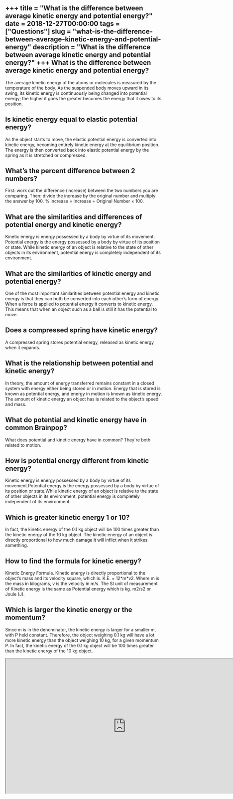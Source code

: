 +++
title = "What is the difference between average kinetic energy and potential energy?"
date = 2018-12-27T00:00:00
tags = ["Questions"]
slug = "what-is-the-difference-between-average-kinetic-energy-and-potential-energy"
description = "What is the difference between average kinetic energy and potential energy?"
+++
What is the difference between average kinetic energy and potential energy?
---------------------------------------------------------------------------

The average kinetic energy of the atoms or molecules is measured by the temperature of the body. As the suspended body moves upward in its swing, its kinetic energy is continuously being changed into potential energy; the higher it goes the greater becomes the energy that it owes to its position.

Is kinetic energy equal to elastic potential energy?
----------------------------------------------------

As the object starts to move, the elastic potential energy is converted into kinetic energy, becoming entirely kinetic energy at the equilibrium position. The energy is then converted back into elastic potential energy by the spring as it is stretched or compressed.

What’s the percent difference between 2 numbers?
------------------------------------------------

First: work out the difference (increase) between the two numbers you are comparing. Then: divide the increase by the original number and multiply the answer by 100. % increase = Increase ÷ Original Number × 100.

What are the similarities and differences of potential energy and kinetic energy?
---------------------------------------------------------------------------------

Kinetic energy is energy possessed by a body by virtue of its movement. Potential energy is the energy possessed by a body by virtue of its position or state. While kinetic energy of an object is relative to the state of other objects in its environment, potential energy is completely independent of its environment.

What are the similarities of kinetic energy and potential energy?
-----------------------------------------------------------------

One of the most important similarities between potential energy and kinetic energy is that they can both be converted into each other’s form of energy. When a force is applied to potential energy it converts to kinetic energy. This means that when an object such as a ball is still it has the potential to move.

Does a compressed spring have kinetic energy?
---------------------------------------------

A compressed spring stores potential energy, released as kinetic energy when it expands.

What is the relationship between potential and kinetic energy?
--------------------------------------------------------------

In theory, the amount of energy transferred remains constant in a closed system with energy either being stored or in motion. Energy that is stored is known as potential energy, and energy in motion is known as kinetic energy. The amount of kinetic energy an object has is related to the object’s speed and mass.

What do potential and kinetic energy have in common Brainpop?
-------------------------------------------------------------

What does potential and kinetic energy have in common? They´re both related to motion.

How is potential energy different from kinetic energy?
------------------------------------------------------

Kinetic energy is energy possessed by a body by virtue of its movement.Potential energy is the energy possessed by a body by virtue of its position or state.While kinetic energy of an object is relative to the state of other objects in its environment, potential energy is completely independent of its environment.

Which is greater kinetic energy 1 or 10?
----------------------------------------

In fact, the kinetic energy of the 0.1 kg object will be 100 times greater than the kinetic energy of the 10 kg object. The kinetic energy of an object is directly proportional to how much damage it will inflict when it strikes something.

How to find the formula for kinetic energy?
-------------------------------------------

Kinetic Energy Formula. Kinetic energy is directly proportional to the object’s mass and its velocity square, which is. K.E. = 12\*m\*v2. Where m is the mass in kilograms, v is the velocity in m/s. The SI unit of measurement of Kinetic energy is the same as Potential energy which is kg. m2/s2 or Joule (J).

Which is larger the kinetic energy or the momentum?
---------------------------------------------------

Since m is in the denominator, the kinetic energy is larger for a smaller m, with P held constant. Therefore, the object weighing 0.1 kg will have a lot more kinetic energy than the object weighing 10 kg, for a given momentum P. In fact, the kinetic energy of the 0.1 kg object will be 100 times greater than the kinetic energy of the 10 kg object.

<iframe allow="accelerometer; autoplay; clipboard-write; encrypted-media; gyroscope; picture-in-picture" allowfullscreen="" class="__youtube_prefs__  epyt-is-override  no-lazyload" data-no-lazy="1" data-origheight="433" data-origwidth="770" data-skipgform_ajax_framebjll="" height="433" id="_ytid_32904" loading="lazy" src="https://www.youtube.com/embed/Wwmbi7jRx3E?enablejsapi=1&autoplay=0&cc_load_policy=0&cc_lang_pref=&iv_load_policy=1&loop=0&modestbranding=0&rel=1&fs=1&playsinline=0&autohide=2&theme=dark&color=red&controls=1&" title="YouTube player" width="770"></iframe>